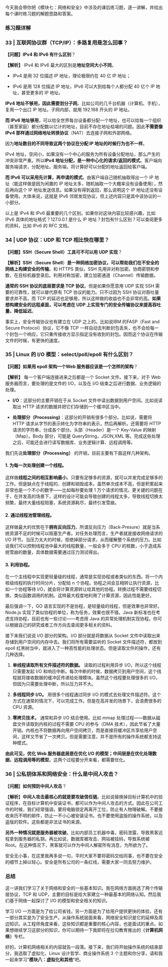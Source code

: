<p data-nodeid="80693">今天我会带你把《模块七：网络和安全》中涉及的课后练习题，逐一讲解，并给出每个课时练习题的解题思路和答案。</p>
<h3 data-nodeid="80694">练习题详解</h3>
<h3 data-nodeid="80695">33 | 互联网协议群（TCP/IP）：多路复用是怎么回事？</h3>
<p data-nodeid="80696"><strong data-nodeid="80763">【问题】IPv4 和 IPv6 有什么区别</strong>？</p>
<p data-nodeid="82003" class=""><strong data-nodeid="82012">【解析】</strong> IPv4 和 IPv6 最大的区别是<strong data-nodeid="82013">地址空间大小不同</strong>。</p>

<ul data-nodeid="80698">
<li data-nodeid="80699">
<p data-nodeid="80700">IPv4 是用 32 位描述 IP 地址，理论极限约在 40 亿 IP 地址；</p>
</li>
<li data-nodeid="80701">
<p data-nodeid="80702">IPv6 是用 128 位描述 IP 地址，IPv6 可以大到给每个人都分配 40 亿个 IP 地址，甚至更多的 IP 地址。</p>
</li>
</ul>
<p data-nodeid="80703"><strong data-nodeid="80780">IPv4 地址不够用，因此需要划分子网</strong>。比如公司的几千台机器（计算机、手机），复用一个出口 IP 地址。子网内部，就用 192.168 开头的 IP 地址。</p>
<p data-nodeid="80704"><strong data-nodeid="80789">而 IPv6 地址够用</strong>，可以给全世界每台设备都分配一个地址，也可以给每一个组织（甚至家庭）都分配数以亿计的地址，目前不存在地址枯竭的问题。因此<strong data-nodeid="80790">不需要像 IPv4 那样通过网络地址转换协议</strong>（NAT）去连接子网和外部网络。</p>
<p data-nodeid="80705">因为<strong data-nodeid="80796">地址数目的不同导致这两个协议在分配 IP 地址的时候行为也不一样</strong>。</p>
<p data-nodeid="80706">IPv4 地址，空间小，如果没有一个中心的服务为所有设备分配地址，那么产生的冲突非常严重。所以<strong data-nodeid="80802">IPv4 地址分配，是一种中心化的请求/返回的模式</strong>。客户端向服务端请求，分配地址。服务端，将计算好可以分配的地址返回给客户端。</p>
<p data-nodeid="80707"><strong data-nodeid="80807">而 IPv6 可以采用先计算，再申请的模式</strong>。由客户端自己随机抽取得出一个 IP 地址（能这样做是因为闲置的 IP 地址太多，随机抽取一个大概率没有设备使用），然后再向这个 IP 地址发送信息。如果没有得到返回，那么说明这个 IP 地址还没有设备使用。大体来说，这就是 IPv6 邻居发现协议，但上述内容只是其中该协议的一小部分。</p>
<p data-nodeid="80708">以上是 IPv4 和 IPv6 最重要的几个区别。如果你对这块内容比较感兴趣，比如 IPv6 具体的地址格式？127.0.0.1 是什么 IP 地址？封包有什么区别？可以查阅更多的资料，比如 IPv6 的 RFC 文档。</p>
<h3 data-nodeid="80709">34 | UDP 协议：UDP 和 TCP 相比快在哪里？</h3>
<p data-nodeid="80710"><strong data-nodeid="80814">【问题】SSH（Secure Shell）工具可不可以用 UDP 实现</strong>？</p>
<p data-nodeid="80711"><strong data-nodeid="80827">【解析】SSH</strong>（<strong data-nodeid="80828">Secure Shell</strong>）<strong data-nodeid="80829">是一种网络加密协议，可以帮助我们在不安全的网络上构建安全的传输</strong>。和 HTTPS 类似，SSH 先用非对称加密。协商密钥和参数，在目标机器登录后。利用对称加密，建立加密通道（Channel）传输数据。</p>
<p data-nodeid="80712"><strong data-nodeid="80838">通常的 SSH 协议的底层要求是 TCP 协议</strong>。但是如果你愿意用 UDP 实现 SSH 需要的可靠性，就可以替代原有 TCP 协议的能力。只不过因为 SSH 协议对吞吐量要求并不高，而 TCP 的延迟也足够用，所以这样做的收益也不会非常的高。<strong data-nodeid="80839">如果想构建安全的远程桌面，可以考虑在 UDP 上实现专门的安全传输协议来提高吞吐量、降低延迟</strong>。</p>
<p data-nodeid="80713">事实上，安全传输协议也有建立在 UDP 之上的。比如说IBM 的FASP（Fast and Secure Protocol）协议，它不像 TCP 一样自动去判断封包丢失，也不会给每一个封包一个响应，它只重传接收方显示指定没有收到的封包。因而这个协议在传输文件的时候，有更快的速度。</p>
<h3 data-nodeid="80714">35 | Linux 的 I/O 模型：select/poll/epoll 有什么区别？</h3>
<p data-nodeid="80715"><strong data-nodeid="80846">【问题】如果用 epoll 架构一个Web 服务器应该是一个怎样的架构</strong>？</p>
<p data-nodeid="82534" class=""><strong data-nodeid="82539">【解析】</strong> 每一个客户端连接进来之后都是一个 Socket 文件。接下来，对于 Web 服务器而言，要处理的是文件的 I/O，以及在 I/O 结束之后进行数据、业务逻辑的处理。</p>

<ul data-nodeid="80717">
<li data-nodeid="80718">
<p data-nodeid="80719"><strong data-nodeid="80855">I/O</strong>：这部分的主要开销在于从 Socket 文件中读出数据到用户空间。比如说读取出 HTTP 请求的数据并把它们存储到一个缓冲区当中。</p>
</li>
<li data-nodeid="80720">
<p data-nodeid="80721"><strong data-nodeid="80860">处理部分（Processing)</strong>：这部分的开销有很多个部分。比如说，需要将 HTTP 请求从字节的表示转化为字符串的表示，然后再解析。还需要将 HTTP 请求的字符串，分成各个部分。头部（Header）是一个 Key-Value 的映射（Map）。Body 部分，可能是 QueryString，JSON,XML 等。完成这些处理之后，可能还会进行读写数据库、业务逻辑计算、远程调用等。</p>
</li>
</ul>
<p data-nodeid="83062" class="">我们先说<strong data-nodeid="83068">处理部分（Processing）</strong> 的开销，目前主要有下面这样几种架构。</p>

<h4 data-nodeid="85696" class="">1. 为每一次处理创建一个线程。</h4>





<p data-nodeid="80726">这样做<strong data-nodeid="80875">线程之间的相互影响最小</strong>。只要有足够多的资源，就可以并发完成足够多的工作。但是缺点在于线程的、创建和销毁成本。虽然单次成本不高，但是积累起来非常也是一个不小的数字——比如每秒要处理 1 万个请求的情况。更关键的问题在于，在并发高的场景下，这样的设计可能会导致创建的线程太多，导致线程切换太频繁，最终大量线程阻塞，系统资源耗尽，最终引发雪崩。</p>
<h4 data-nodeid="88786" class="">2. 通过线程池管理线程。</h4>






<p data-nodeid="80730">这样做最大的优势在于<strong data-nodeid="80886">拥有反向压力</strong>。所谓反向压力（Back-Presure）就是当系统资源不足的时候可以阻塞生产者。对任务处理而言，生产者就是接收网络请求的 I/O 环节。当压力太大的时候，拒绝掉部分请求，从而缓解整个系统的压力。比如说我们可以控制线程池中最大的线程数量，一般会多于 CPU 的核数，小于造成系统雪崩的数量，具体数据需要通过压力测试得出。</p>
<h4 data-nodeid="91814" class="">3. 利用协程。</h4>






<p data-nodeid="80734">在一个主线程中实现更轻量级的线程，通常是实现协程或者类似的东西。将一个内核级线程的执行时间分片，分配给 n 个协程。协程之间会互相转让执行资源，比如一个协程等待 I/O，就会将计算资源转让给其他的协程。转换过程不需要线程切换，类似函数调用的机制。这样最大程度地利用了计算资源，因此性能更好。</p>
<p data-nodeid="80735">最后强调一下，GO 语言实现的不是协程，是轻量级的线程，但是效果也非常好。Node.js 实现了类似协程的单位，称为任务，效果也很不错。Java 新标准也在考虑支持协程，目前也有一些讨论——考虑用 Java 的异常处理机制实现协程。你可以根据自己的研究或者工作方向去查阅更多相关的资料。</p>
<p data-nodeid="80736">接下来我们说说 I/O 部分的架构。I/O 部分就是将数据从 Socket 文件中读取出来存储到用户空间的内存中去。我们将所有需要监听的 Socket&nbsp;文件描述符，都放到 epoll 红黑树当中，就进入了一种高性能的处理状态。但是读取文件的操作，还有几种选择。</p>
<ol data-nodeid="93339">
<li data-nodeid="93340">
<p data-nodeid="93341"><strong data-nodeid="93350">单线程读取所有文件描述符的数据。</strong> 读取的过程利用异步 I/O，所以这个线程只需要发起 I/O 和响应中断。每次中断的时候，数据拷贝到用户空间，这个线程就将接收数据的缓冲区传递给处理模块。虽然这个线程要处理很多的 I/O，但因为只需要处理中断，所以压力并不大。</p>
</li>
<li data-nodeid="93342">
<p data-nodeid="93343"><strong data-nodeid="93355">多线程同步 I/O。</strong> 用很多个线程通过同步 I/O 的模式去处理文件描述符。这个方式在通常的情况下，可以完成工作。但是在高并发的场景下，会浪费很多的 CPU 资源。</p>
</li>
<li data-nodeid="93344">
<p data-nodeid="93345" class=""><strong data-nodeid="93360">零拷贝技术，</strong> 通常和异步 I/O 结合使用。比如 mmap 处理过程——数据从磁盘文件读取到内核的过程不需要 CPU 的参与（DMA 技术），因此节省了大量开销。内核也不将数据再向用户空间拷贝，而是直接将缓冲区共享给用户空间，这样又节省了一次拷贝。但是需要注意，并不是所有的操作系统都支持这种模式。</p>
</li>
</ol>



<p data-nodeid="80744"><strong data-nodeid="80910">由此可见，优化 Web 服务器底层是在优化 I/O 的模型；中间层是在优化处理数据、远程调用等的模型</strong>。这两个过程要分开来看，都需要优化。</p>
<h3 data-nodeid="93859" class="te-preview-highlight">36 | 公私钥体系和网络安全：什么是中间人攻击？</h3>

<p data-nodeid="80746">【<strong data-nodeid="80922">问题</strong>】<strong data-nodeid="80923">如何预防中间人攻击</strong>？</p>
<p data-nodeid="80747">【<strong data-nodeid="80933">解析</strong>】<strong data-nodeid="80934">中间人攻击最核心的就是要攻破信任链</strong>。比如说替换掉目标计算机中的验证程序，在目标计算机中安装证书，都可以作为中间人攻击的方式。因此在公司工作的时候，我们经常强调，要将电脑锁定再离开工位，防止有人物理破解。不要接收来历不明的邮件，防止一不小心被安装证书。也不要使用盗版的操作系统，以及盗版的软件。这些都是非法证书的来源。</p>
<p data-nodeid="80748"><strong data-nodeid="80939">另外一种情况就是服务器被攻破</strong>。比如内部员工机器中毒，密码泄露，导致黑客远程拿到服务器的私钥。再比如说，数据库被攻击、网站被挂码，导致系统被 Root。在这种情况下，黑客就可以作为中间人解密所有消息，为所欲为了。</p>
<p data-nodeid="80749">安全无小事，在这里我再多说一句，平时大家不要将密码交给同事，也不要在安全的细节上掉以轻心。安全是所有公司的一条红线，需要大家一同去努力维护。</p>
<h3 data-nodeid="80750">总结</h3>
<p data-nodeid="80751">这一讲我们学习了关于网络和安全的一些基本知识。我在网络方面挑选了两个传输层协议，TCP 和 UDP，主要的目标是给大家建立一种最基本的网络认知。然后我们基于网络一起探讨了 I/O 的模型和安全相关的知识。</p>
<p data-nodeid="80752">学习 I/O 一方面是为了给公司省钱，另一方面是为了给用户提供更快的体验，还有一部分其实是为了安全生产。从操作系统层面来看，网络安全知识是它的延伸及周边知识。从工程师角度来看，这些知识都是重要的核心内容，也是面试的重点。如果想继续学习这部分的知识，你可以期待一下我即将在拉勾教育推出的《<strong data-nodeid="80948">计算机网络</strong>》专栏。</p>
<p data-nodeid="80753">好的，计算机网络相关的内容就告一段落。接下来，我们将开始操作系统的结束部分，我选取了虚拟化、Linux 设计哲学、商业操作系统 3 个主题和你分享，请和我一起来学习“<strong data-nodeid="80954">模块八：虚拟化和其他</strong>”吧。</p>